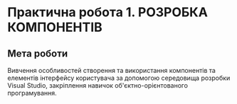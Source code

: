 # Практична робота 1. РОЗРОБКА КОМПОНЕНТІВ
## Мета роботи
Вивчення особливостей створення та використання компонентів та елементів інтерфейсу користувача за допомогою середовища розробки Visual Studio, закріплення навичок об'єктно-орієнтованого програмування.
